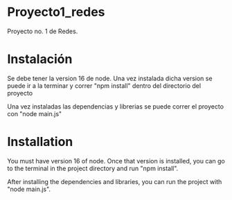 # Proyecto1_redes
Proyecto no. 1 de Redes. 

# Instalación 
Se debe tener la version 16 de node. 
Una vez instalada dicha version se puede ir a la terminar y correr "npm install" dentro del directorio del proyecto

Una vez instaladas las dependencias y librerias se puede correr el proyecto con "node main.js"

# Installation
You must have version 16 of node.
Once that version is installed, you can go to the terminal in the project directory and run "npm install".

After installing the dependencies and libraries, you can run the project with "node main.js".
